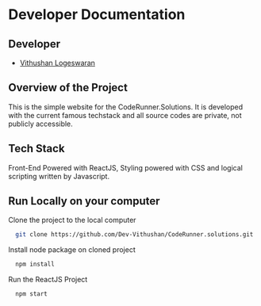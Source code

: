 

# Developer Documentation





## Developer

- [Vithushan Logeswaran](https://github.com/Dev-Vithushan)


## Overview of the Project
This is the simple website for the CodeRunner.Solutions. It is developed with the current famous techstack and all source codes are private, not publicly accessible.




## Tech Stack 
Front-End Powered with ReactJS, Styling powered with CSS and logical scripting written by Javascript.


## Run Locally on your computer

Clone the project to the local computer

```bash
  git clone https://github.com/Dev-Vithushan/CodeRunner.solutions.git  
```
Install node package on cloned project

```bash
  npm install 
```
Run the ReactJS Project
```bash
  npm start 
```



